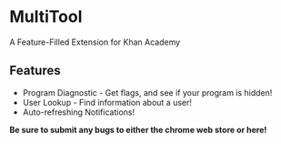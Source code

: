 # MultiTool
A Feature-Filled Extension for Khan Academy  
## Features
- Program Diagnostic - Get flags, and see if your program is hidden!
- User Lookup - Find information about a user!
- Auto-refreshing Notifications!

**Be sure to submit any bugs to either the chrome web store or here!**
